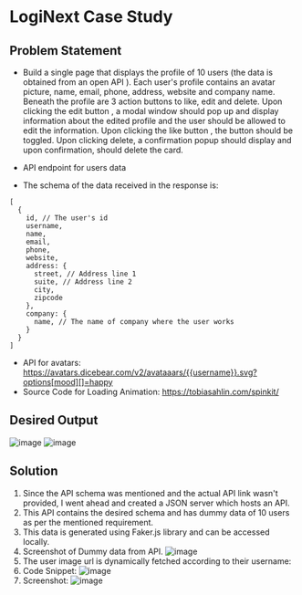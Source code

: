 # LogiNext Case Study

## Problem Statement

- Build a single page that displays the profile of 10 users (the data is obtained from an open API ). Each
user's profile contains an avatar picture, name, email, phone, address, website and company name. Beneath
the profile are 3 action buttons to like, edit and delete. Upon clicking the edit button , a modal window
should pop up and display information about the edited profile and the user should be allowed to edit the
information. Upon clicking the like button , the button should be toggled. Upon clicking delete, a
confirmation popup should display and upon confirmation, should delete the card.

- API endpoint for users data
- The schema of the data received in the response is:

```// Array of 10 users
[
  {
    id, // The user's id
    username,
    name,
    email,
    phone,
    website,
    address: {
      street, // Address line 1
      suite, // Address line 2
      city,
      zipcode
    },
    company: {
      name, // The name of company where the user works
    }
  }
]
```

- API for avatars: https://avatars.dicebear.com/v2/avataaars/{{username}}.svg?options[mood][]=happy
- Source Code for Loading Animation: https://tobiasahlin.com/spinkit/

## Desired Output

![image](https://user-images.githubusercontent.com/62555809/209458561-08e4a200-a16f-455b-8bf2-b7484f4487c5.png)
![image](https://user-images.githubusercontent.com/62555809/209458569-c6f5952f-03d5-4815-973d-f6188fa7467e.png)

## Solution

1. Since the API schema was mentioned and the actual API link wasn't provided, I went ahead and created a JSON server which hosts an API.
2. This API contains the desired schema and has dummy data of 10 users as per the mentioned requirement.
3. This data is generated using Faker.js library and can be accessed locally.
4. Screenshot of Dummy data from API.
![image](https://user-images.githubusercontent.com/62555809/209458662-f92c3545-9a08-4b02-a61d-98525cde262b.png)
5. The user image url is dynamically fetched according to their username:
6. Code Snippet:
![image](https://user-images.githubusercontent.com/62555809/209458705-8be3bbd0-3d39-4503-9ab4-d82af1607572.png)
7. Screenshot:
![image](https://user-images.githubusercontent.com/62555809/209458722-1cd44e89-c09a-4a30-a410-9c59a08e66fb.png)
 




